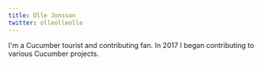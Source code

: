 ```yaml
---
title: Olle Jonsson
twitter: olleolleolle
---
```


I'm a Cucumber tourist and contributing fan. In 2017 I began contributing to various Cucumber projects.

